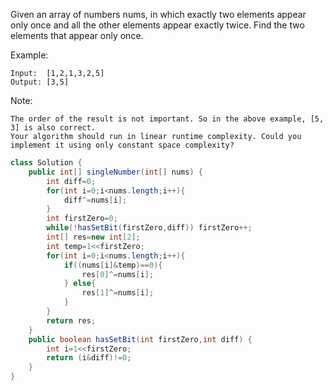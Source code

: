 Given an array of numbers nums, in which exactly two elements appear only once and all the other elements appear exactly twice. Find the two elements that appear only once.

Example:
```
Input:  [1,2,1,3,2,5]
Output: [3,5]
```
Note:
```
The order of the result is not important. So in the above example, [5, 3] is also correct.
Your algorithm should run in linear runtime complexity. Could you implement it using only constant space complexity?
```
```java
class Solution {
    public int[] singleNumber(int[] nums) {
        int diff=0;
        for(int i=0;i<nums.length;i++){
            diff^=nums[i];
        }
        int firstZero=0;
        while(!hasSetBit(firstZero,diff)) firstZero++;
        int[] res=new int[2];
        int temp=1<<firstZero;
        for(int i=0;i<nums.length;i++){
            if((nums[i]&temp)==0){
                res[0]^=nums[i];
            } else{
                res[1]^=nums[i];
            }
        }
        return res;
    }
    public boolean hasSetBit(int firstZero,int diff) {
        int i=1<<firstZero;
        return (i&diff)!=0;
    }
}

```

